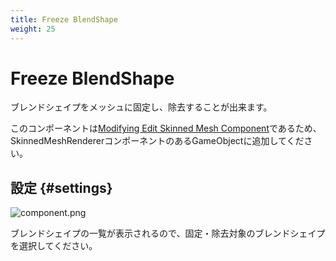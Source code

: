 ```yaml
---
title: Freeze BlendShape
weight: 25
---
```


# Freeze BlendShape

ブレンドシェイプをメッシュに固定し、除去することが出来ます。

このコンポーネントは[Modifying Edit Skinned Mesh Component](../../component-kind/edit-skinned-mesh-components#modifying-component)であるため、SkinnedMeshRendererコンポーネントのあるGameObjectに追加してください。

## 設定 {#settings}

![component.png](component.png)

ブレンドシェイプの一覧が表示されるので、固定・除去対象のブレンドシェイプを選択してください。
